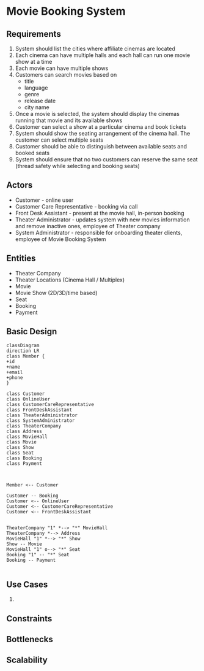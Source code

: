 # Movie Booking System

## Requirements
1. System should list the cities where affiliate cinemas are located
2. Each cinema can have multiple halls and each hall can run one movie show at a time
3. Each movie can have multiple shows
4. Customers can search movies based on
    - title
    - language
    - genre
    - release date
    - city name
5. Once a movie is selected, the system should display the cinemas running that movie and its available shows
6. Customer can select a show at a particular cinema and book tickets
7. System should show the seating arrangement of the cinema hall. The customer can select multiple seats
8. Customer should be able to distinguish between available seats and booked seats
9. System should ensure that no two customers can reserve the same seat (thread safety while selecting and booking seats)

## Actors
- Customer - online user
- Customer Care Representative - booking via call
- Front Desk Assistant - present at the movie hall, in-person booking
- Theater Administrator - updates system with new movies information and remove inactive ones, employee of Theater company
- System Administrator -  responsible for onboarding theater clients, employee of Movie Booking System

## Entities
- Theater Company
- Theater Locations (Cinema Hall / Multiplex)
- Movie
- Movie Show (2D/3D/time based)
- Seat
- Booking
- Payment

## Basic Design

```mermaid
classDiagram
direction LR
class Member {
+id
+name
+email
+phone
}

class Customer
class OnlineUser
class CustomerCareRepresentative
class FrontDeskAssistant
class TheaterAdministrator
class SystemAdministrator
class TheaterCompany
class Address
class MovieHall
class Movie
class Show
class Seat
class Booking
class Payment



Member <-- Customer

Customer -- Booking
Customer <-- OnlineUser
Customer <-- CustomerCareRepresentative
Customer <-- FrontDeskAssistant


TheaterCompany "1" *--> "*" MovieHall
TheaterCompany *--> Address
MovieHall "1" *--> "*" Show
Show -- Movie
MovieHall "1" o--> "*" Seat
Booking "1" -- "*" Seat
Booking -- Payment


```

## Use Cases
1. 
## Constraints


## Bottlenecks

## Scalability